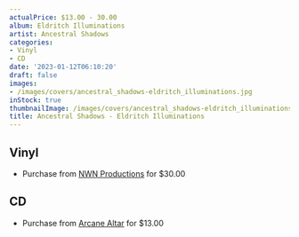 ```yaml
---
actualPrice: $13.00 - 30.00
album: Eldritch Illuminations
artist: Ancestral Shadows
categories:
- Vinyl
- CD
date: '2023-01-12T06:10:20'
draft: false
images:
- /images/covers/ancestral_shadows-eldritch_illuminations.jpg
inStock: true
thumbnailImage: /images/covers/ancestral_shadows-eldritch_illuminations-thumb.jpg
title: Ancestral Shadows - Eldritch Illuminations
---
```


## Vinyl
* Purchase from [NWN Productions](http://shop.nwnprod.com/index.php?route=product/product&path=75&product_id=27775&sort=pd.name&order=ASC) for $30.00
## CD
* Purchase from [Arcane Altar](https://arcanealtar.bigcartel.com/product/ancestral-shadows-eldritch-illuminations-cd) for $13.00
